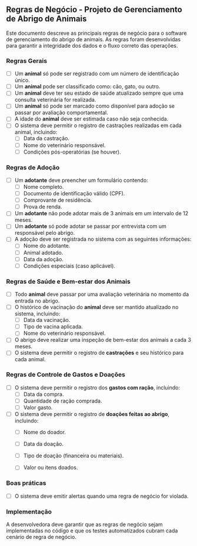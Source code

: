 ## Regras de Negócio - Projeto de Gerenciamento de Abrigo de Animais

Este documento descreve as principais regras de negócio para o software de gerenciamento do abrigo de animais. As regras foram desenvolvidas para garantir a integridade dos dados e o fluxo correto das operações.

### Regras Gerais

- [ ] Um **animal** só pode ser registrado com um número de identificação único.
- [ ] Um **animal** pode ser classificado como: cão, gato, ou outro.
- [ ] Um **animal** deve ter seu estado de saúde atualizado sempre que uma consulta veterinária for realizada.
- [ ] Um **animal** só pode ser marcado como disponível para adoção se passar por avaliação comportamental.
- [ ] A idade do **animal** deve ser estimada caso não seja conhecida.
- [ ] O sistema deve permitir o registro de castrações realizadas em cada animal, incluindo:
  - [ ] Data da castração.
  - [ ] Nome do veterinário responsável.
  - [ ] Condições pós-operatórias (se houver).

### Regras de Adoção

- [ ] Um **adotante** deve preencher um formulário contendo:
  - [ ] Nome completo.
  - [ ] Documento de identificação válido (CPF).
  - [ ] Comprovante de residência.
  - [ ] Prova de renda.
- [ ] Um **adotante** não pode adotar mais de 3 animais em um intervalo de 12 meses.
- [ ] Um **adotante** só pode adotar se passar por entrevista com um responsável pelo abrigo.
- [ ] A adoção deve ser registrada no sistema com as seguintes informações:
  - [ ] Nome do adotante.
  - [ ] Animal adotado.
  - [ ] Data da adoção.
  - [ ] Condições especiais (caso aplicável).

### Regras de Saúde e Bem-estar dos Animais

- [ ] Todo **animal** deve passar por uma avaliação veterinária no momento da entrada no abrigo.
- [ ] O histórico de vacinação do **animal** deve ser mantido atualizado no sistema, incluindo:
  - [ ] Data da vacinação.
  - [ ] Tipo de vacina aplicada.
  - [ ] Nome do veterinário responsável.
- [ ] O abrigo deve realizar uma inspeção de bem-estar dos animais a cada 3 meses.
- [ ] O sistema deve permitir o registro de **castrações** e seu histórico para cada animal.

### Regras de Controle de Gastos e Doações

- [ ] O sistema deve permitir o registro dos **gastos com ração**, incluindo:
  - [ ] Data da compra.
  - [ ] Quantidade de ração comprada.
  - [ ] Valor gasto.
- [ ] O sistema deve permitir o registro de **doações feitas ao abrigo**, incluindo:
  - [ ] Nome do doador.
  - [ ] Data da doação.
  - [ ] Tipo de doação (financeira ou materiais).
  - [ ] Valor ou itens doados.


### Boas práticas

- [ ] O sistema deve emitir alertas quando uma regra de negócio for violada.


### Implementação

A desenvolvedora deve garantir que as regras de negócio sejam implementadas no código e que os testes automatizados cubram cada cenário de regra de negócio.

